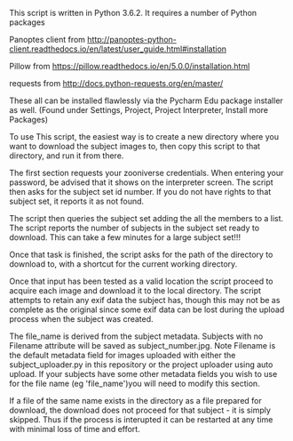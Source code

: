 This script is written in Python 3.6.2.  It requires a number of Python packages

Panoptes client from http://panoptes-python-client.readthedocs.io/en/latest/user_guide.html#installation

Pillow from https://pillow.readthedocs.io/en/5.0.0/installation.html

requests from http://docs.python-requests.org/en/master/

These all can be installed flawlessly via the Pycharm Edu package installer as well. (Found under Settings, Project, Project Interpreter, Install more Packages)

To use This script, the easiest way is to create a new directory where you want to download the subject images to, then copy this script to that directory, and run it from there.

The first section requests your zooniverse credentials.  When entering your password, be advised that it shows on the interpreter screen.
The script then asks for the subject set id number.  If you do not have rights to that subject set, it reports it as not found.

The script then queries the subject set adding the all the members to a list. The script reports the number of subjects in the subject set ready to download. This can take a few minutes for a large subject set!!!

Once that task is finished, the script asks for the path of the directory to download to, with a shortcut for the current working directory.

Once that input has been tested as a valid location the script proceed to acquire each image and download it to the local directory.  The script attempts to retain any exif data the subject has, though this may not be as complete as the original since some exif data can be lost during the upload process when the subject was created. 

The file_name is derived from the subject metadata.  Subjects with no Filename attribute will be saved as subject_number.jpg.  Note Filename is the default metadata field for images uploaded with either the subject_uploader.py in this repository or the project uploader using auto upload.  If your subjects have some other metadata fields you wish to use for the file name (eg 'file_name')you will need to modify this section.

If a file of the same name exists in the directory as a file prepared for download, the download does not proceed for that subject - it is simply skipped. Thus if the process is interupted it can be restarted at any time with minimal loss of time and effort. 
